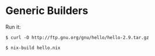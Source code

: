 # Generic Builders

Run it:

```
$ curl -O http://ftp.gnu.org/gnu/hello/hello-2.9.tar.gz

$ nix-build hello.nix
```
